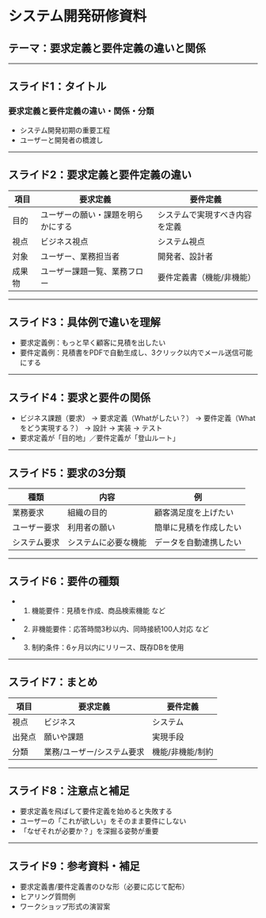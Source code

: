 # システム開発研修資料
## テーマ：要求定義と要件定義の違いと関係

---

## スライド1：タイトル
### 要求定義と要件定義の違い・関係・分類
- システム開発初期の重要工程
- ユーザーと開発者の橋渡し

---

## スライド2：要求定義と要件定義の違い
| 項目 | 要求定義 | 要件定義 |
|------|----------|----------|
| 目的 | ユーザーの願い・課題を明らかにする | システムで実現すべき内容を定義 |
| 視点 | ビジネス視点 | システム視点 |
| 対象 | ユーザー、業務担当者 | 開発者、設計者 |
| 成果物 | ユーザー課題一覧、業務フロー | 要件定義書（機能/非機能） |

---

## スライド3：具体例で違いを理解
- 要求定義例：もっと早く顧客に見積を出したい
- 要件定義例：見積書をPDFで自動生成し、3クリック以内でメール送信可能にする

---

## スライド4：要求と要件の関係
- ビジネス課題（要求） → 要求定義（Whatがしたい？） → 要件定義（Whatをどう実現する？） → 設計 → 実装 → テスト
- 要求定義が「目的地」／要件定義が「登山ルート」

---

## スライド5：要求の3分類
| 種類 | 内容 | 例 |
|------|------|----|
| 業務要求 | 組織の目的 | 顧客満足度を上げたい |
| ユーザー要求 | 利用者の願い | 簡単に見積を作成したい |
| システム要求 | システムに必要な機能 | データを自動連携したい |

---

## スライド6：要件の種類
- 1. 機能要件：見積を作成、商品検索機能 など
- 2. 非機能要件：応答時間3秒以内、同時接続100人対応 など
- 3. 制約条件：6ヶ月以内にリリース、既存DBを使用

---

## スライド7：まとめ
| 項目 | 要求定義 | 要件定義 |
|------|----------|----------|
| 視点 | ビジネス | システム |
| 出発点 | 願いや課題 | 実現手段 |
| 分類 | 業務/ユーザー/システム要求 | 機能/非機能/制約 |

---

## スライド8：注意点と補足
- 要求定義を飛ばして要件定義を始めると失敗する
- ユーザーの「これが欲しい」をそのまま要件にしない
- 「なぜそれが必要か？」を深掘る姿勢が重要

---

## スライド9：参考資料・補足
- 要求定義書/要件定義書のひな形（必要に応じて配布）
- ヒアリング質問例
- ワークショップ形式の演習案
